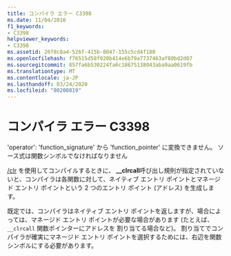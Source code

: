 ```yaml
---
title: コンパイラ エラー C3398
ms.date: 11/04/2016
f1_keywords:
- C3398
helpviewer_keywords:
- C3398
ms.assetid: 26f8c8a4-526f-415b-8047-155c5cd4f180
ms.openlocfilehash: f76515d58f020b414e6b79a7737463af80bd2d07
ms.sourcegitcommit: 857fa6b530224fa6c18675138043aba9aa0619fb
ms.translationtype: MT
ms.contentlocale: ja-JP
ms.lasthandoff: 03/24/2020
ms.locfileid: "80200819"
---
```

# <a name="compiler-error-c3398"></a>コンパイラ エラー C3398

'operator': 'function_signature' から 'function_pointer' に変換できません。 ソース式は関数シンボルでなければなりません

[/clr](../../cpp/clrcall.md) を使用してコンパイルするときに、 **__clrcall**呼び出し規則が指定されていないと、コンパイラは各関数に対して、ネイティブ エントリ ポイントとマネージド エントリ ポイントという 2 つのエントリ ポイント (アドレス) を生成します。

既定では、コンパイラはネイティブ エントリ ポイントを返しますが、場合によっては、マネージド エントリ ポイントが必要な場合があります (たとえば、 `__clrcall` 関数ポインターにアドレスを 割り当てる場合など)。 割り当てでコンパイラが確実にマネージド エントリ ポイントを選択するためには、右辺を関数シンボルにする必要があります。

